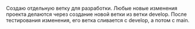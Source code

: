 Создаю отдельную ветку для разработки.
Любые новые изменения проекта делаются через создание новой ветки из ветки develop.
После тестирования изменения, его ветка сливается с develop, а потом с main.
